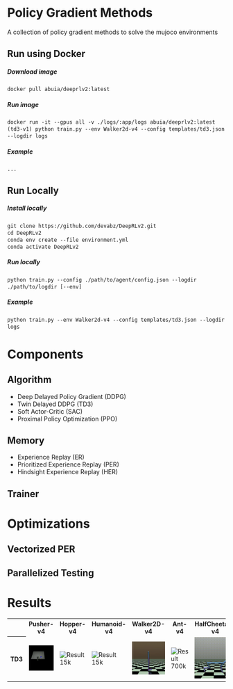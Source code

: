 # Policy Gradient Methods
A collection of policy gradient methods to solve the mujoco environments


## Run using Docker
##### Download image 
```
docker pull abuia/deeprlv2:latest
```
##### Run image
```
docker run -it --gpus all -v ./logs/:app/logs abuia/deeprlv2:latest
(td3-v1) python train.py --env Walker2d-v4 --config templates/td3.json --logdir logs
```
##### Example
```
...
```
## Run Locally
##### Install locally
```
git clone https://github.com/devabz/DeepRLv2.git
cd DeepRLv2
conda env create --file environment.yml
conda activate DeepRLv2
```
##### Run locally
```
python train.py --config ./path/to/agent/config.json --logdir ./path/to/logdir [--env]
```
##### Example
```
python train.py --env Walker2d-v4 --config templates/td3.json --logdir logs
```


# Components

## Algorithm
- Deep Delayed Policy Gradient (DDPG) 
- Twin Delayed DDPG (TD3)
- Soft Actor-Critic (SAC)
- Proximal Policy Optimization (PPO)

## Memory
- Experience Replay (ER)
- Prioritized Experience Replay (PER)
- Hindsight Experience Replay (HER)

## Trainer

# Optimizations
## Vectorized PER
## Parallelized Testing




# Results

<table style="width:100%;">
  <tr>
    <th></th>
    <th>Pusher-v4</th>
    <th>Hopper-v4</th>
    <th>Humanoid-v4</th>
    <th>Walker2D-v4</th>
    <th>Ant-v4</th>
    <th>HalfCheetah-v4</th>
  </tr>
  <tr>
    <th>TD3</th>
    <td><img src="gifs/td3/pusher-v4_2.gif" alt="Result 15k" style="width:100%;" /></td>
    <td><img src="gifs/td3/hopper-4.gif" alt="Result 15k" style="width:100%;" /></td>
    <td><img src="gifs/td3/humanoid-v4.gif" alt="Result 15k" style="width:100%;" /></td>
    <td><img src="gifs/td3/walker2d-v4.gif" alt="Result 700k" style="width:100%;" /></td>
    <td><img src="gifs/td3/ant-v4.gif" alt="Result 700k" style="width:100%;" /></td>
    <td><img src="gifs/td3/halfcheetah-v4.gif" alt="Result 15k" style="width:100%" /></td>
  </tr>
</table>

